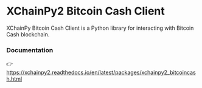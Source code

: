 # XChainPy2 Bitcoin Cash Client

XChainPy Bitcoin Cash Client is a Python library for interacting with Bitcoin Cash blockchain.

### Documentation

👉 https://xchainpy2.readthedocs.io/en/latest/packages/xchainpy2_bitcoincash.html
